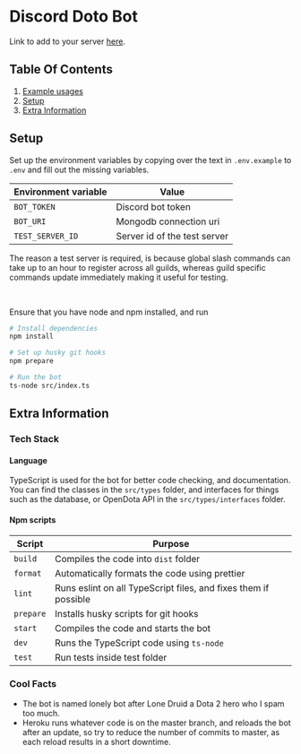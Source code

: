 # Discord Doto Bot

Link to add to your server [here](https://discord.com/api/oauth2/authorize?client_id=894596292876054558&permissions=8&scope=bot%20applications.commands).

## Table Of Contents

1. [Example usages](#Example_Usages)
2. [Setup](#Setup)
3. [Extra Information](#Extra_Information)

<!-- ## Example Usages <a name="Example_Usages"></a>

| Command name | Example                                                   |
| ------------ | --------------------------------------------------------- |
| `help`       | ![help command example](https://imgur.com/8KwsGLr.png)    |
| `counter`    | ![counter command example](https://imgur.com/DK4QY5x.png) |
| `meta`       | ![meta command example](https://imgur.com/UigP7Yc.png)    |
| `profile`    | ![profile command example](https://imgur.com/d2ihZwg.png) |
| `steamid`    | ![steamid command example](https://imgur.com/mJQlz5t.png) | -->

## Setup <a name="Setup"></a>

Set up the environment variables by copying over the text in `.env.example` to `.env` and fill out the missing variables.

| Environment variable | Value                        |
| -------------------- | ---------------------------- |
| `BOT_TOKEN`          | Discord bot token            |
| `BOT_URI`            | Mongodb connection uri       |
| `TEST_SERVER_ID`     | Server id of the test server |

The reason a test server is required, is because global slash commands can take up to an hour to register across all guilds, whereas guild specific commands update immediately making it useful for testing.

</br>

Ensure that you have node and npm installed, and run

```bash
# Install dependencies
npm install

# Set up husky git hooks
npm prepare

# Run the bot
ts-node src/index.ts
```

## Extra Information <a name="Extra_Information"></a>

### Tech Stack

#### Language

TypeScript is used for the bot for better code checking, and documentation. You can find the classes in the `src/types` folder, and interfaces for things such as the database, or OpenDota API in the `src/types/interfaces` folder.

#### Npm scripts

| Script    | Purpose                                                         |
| --------- | --------------------------------------------------------------- |
| `build`   | Compiles the code into `dist` folder                            |
| `format`  | Automatically formats the code using prettier                   |
| `lint`    | Runs eslint on all TypeScript files, and fixes them if possible |
| `prepare` | Installs husky scripts for git hooks                            |
| `start`   | Compiles the code and starts the bot                            |
| `dev`     | Runs the TypeScript code using `ts-node`                        |
| `test`    | Run tests inside test folder                                    |

### Cool Facts

- The bot is named lonely bot after Lone Druid a Dota 2 hero who I spam too much.
- Heroku runs whatever code is on the master branch, and reloads the bot after an update, so try to reduce the number of commits to master, as each reload results in a short downtime.
